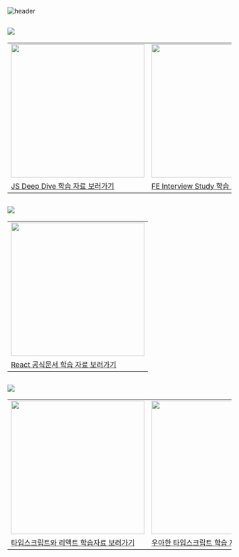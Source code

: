 ![header](https://capsule-render.vercel.app/api?type=waving&color=auto&height=250&section=header&text=sarang_daddy's%20Study%20Repository%20&fontSize=40&animation=fadeIn&fontAlignY=38&desc=Learning%20about%20Front-end%20technology&descAlignY=51&descAlign=66)

## <img src="https://img.shields.io/badge/JavaScript-F7DF1E?style=flat-square&logo=JavaScript&logoColor=white"/>

<table>
  <tr>
    <td><img src="https://velog.velcdn.com/images/sarang_daddy/post/c65493c1-9b4c-40d1-af42-1139fda69e31/image.png" width="300"/></td>
    <td><img src="https://velog.velcdn.com/images/sarang_daddy/post/f7eba04d-c765-4141-b43a-e0e615acd322/image.jpeg" width="300"/></td>
  </tr>
  <tr>
    <td><a href="https://github.com/sarangdaddy/FE-study/tree/main/JS_DeepDiveJavaScript">JS Deep Dive 학습 자료 보러가기</a></td>
    <td><a href="https://github.com/sarangdaddy/FE-study/tree/main/FE_InterviewStudy">FE Interview Study 학습 자료 보러가기</a></td>
  </tr>
</table>

## <img src="https://img.shields.io/badge/React-61DAFB?style=flat-square&logo=React&logoColor=white"/>

<table>
  <tr>
    <td><img src="https://velog.velcdn.com/images/sarang_daddy/post/fc60f10a-9fbf-46ff-a619-81775164bad6/image.png" width="300"/></td>
  </tr>
  <tr>
    <td><a href="https://github.com/sarangdaddy/FE-study/tree/main/React_OfficialDocument">React 공식문서 학습 자료 보러가기</a></td>
  </tr>
</table>

## <img src="https://img.shields.io/badge/TypeScript-3178C6?style=flat-square&logo=TypeScript&logoColor=white"/>

<table>
  <tr>
    <td><img src="https://velog.velcdn.com/images/sarang_daddy/post/391488da-3b37-4f6f-a52c-5f9c3acd486b/image.png" width="300"/></td>
    <td><img src="https://velog.velcdn.com/images/sarang_daddy/post/e89371ec-6829-4e79-ac3b-39df7b91ac23/image.png" width="300"/></td>
  </tr>
  <tr>
    <td><a href="https://github.com/sarangdaddy/FE-study/tree/main/typescript_with_react">타입스크립트와 리액트 학습자료 보러가기</a></td>
    <td><a href="https://github.com/sarangdaddy/FE-study/tree/main/typescript_woowahan">우아한 타입스크립트 학습 자료 보러가기</a></td>
  </tr>
</table>
